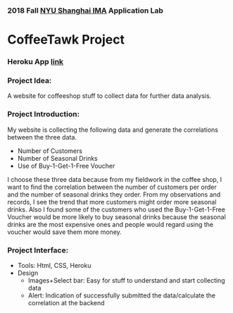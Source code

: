 ### 2018 Fall [NYU Shanghai IMA](https://shanghai.nyu.edu/academics/majors/interactive-media-arts) Application Lab 
# **CoffeeTawk Project**        

### Heroku App [link](https://fffinalcoffeetawk.herokuapp.com/)

### Project Idea:
A website for coffeeshop stuff to collect data for further data analysis.
 
### Project Introduction:
My website is collecting the following data and generate the correlations between the three data.
* Number of Customers
* Number of Seasonal Drinks
* Use of Buy-1-Get-1-Free Voucher

I choose these three data because from my fieldwork in the coffee shop, I want to find the correlation between the number of customers per order and the number of seasonal drinks they order. From my observations and records, I see the trend that more customers might order more seasonal drinks. Also I found some of the customers who used the Buy-1-Get-1-Free Voucher would be more likely to buy seasonal drinks because the seasonal drinks are the most expensive ones and people would regard using the voucher would save them more money.

### Project Interface:

* Tools: Html, CSS, Heroku
* Design 
  * Images+Select bar: Easy for stuff to understand and start collecting data
  * Alert: Indication of successfully submitted the data/calculate the correlation at the backend
